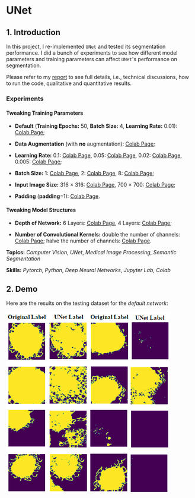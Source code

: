 # UNet

## 1. Introduction

In this project, I re-implemented `UNet` and tested its segmentation performance. I did a bunch of experiments to see how different model parameters and training parameters can affect `UNet`'s performance on segmentation. 

Please refer to my [report](report.pdf) to see full details, i.e., technical discussions, how to run the code, qualitative and quantitative results.

### Experiments

#### Tweaking Training Parameters

- **Default** (**Training Epochs:** 50, **Batch Size:** 4, **Learning Rate:** 0.01): [Colab Page](https://colab.research.google.com/drive/1OrMHf6vgV9qUkFfyK-rsCIcnqyQ07zgQ?usp=sharing);

- **Data Augmentation** (with **no** augmentation): [Colab Page](https://colab.research.google.com/drive/17rh0JIR1UoA6wgAwijWVzrRxri1l6_2Z?usp=sharing);

- **Learning Rate:** 0.1: [Colab Page](https://colab.research.google.com/drive/1CXYFQuHd_fYep--I9cHP8k_uRbH_9TKW?usp=sharing), 0.05: [Colab Page](https://colab.research.google.com/drive/1TxWd0FIXm9WFrligMRRt71kmShjJrEyB?usp=sharing), 0.02: [Colab Page](https://colab.research.google.com/drive/1ufQC_MtHNtuCsMA-2j2geuGVoutC04_c?usp=sharing), 0.005: [Colab Page](https://colab.research.google.com/drive/18jzpLEoA2l1WiUcPuQ9iuOFDYIUsBglv?usp=sharing);

- **Batch Size:** 1: [Colab Page](https://colab.research.google.com/drive/1l0bqMQ2u9rKUokUxYp3wT3o57Syrc9q7?usp=sharing), 2: [Colab Page](https://colab.research.google.com/drive/13hwQEOAGq2qawGWVlHq96b-gfmYcG36l?usp=sharing), 8: [Colab Page](https://colab.research.google.com/drive/1PynF7w9my3_RIOa0xioAGd7Vk0Cxdh64?usp=sharing);

- **Input Image Size:** 316 $\times$ 316: [Colab Page](https://colab.research.google.com/drive/1UIBThWumOH8IvCT6AJE4uxNW6okk0niy?usp=sharing), 700 $\times$ 700: [Colab Page](https://colab.research.google.com/drive/1zKMOXB9JNb3YV2pCH8Y_usvRaUbeoz9W?usp=sharing);

- **Padding** (**padding**=1): [Colab Page](https://colab.research.google.com/drive/1r02ngXNLQD2xrzwtuhM5gSdUuEudPFkU?usp=sharing).

####  Tweaking Model Structures

- **Depth of Network:** 6 Layers: [Colab Page](https://colab.research.google.com/drive/13QDhcDey4AgkcfUhJ8n7uxUPeBQZiAPr?usp=sharing), 4 Layers: [Colab Page](https://colab.research.google.com/drive/11fb6kZbY2ZnUIANqaK0f2Gvr7sVy37A7?usp=sharing);

- **Number of Convolutional Kernels:** double the number of channels: [Colab Page](https://colab.research.google.com/drive/1y5wm7He3_VPRLRM4KjYeZU6Jc5zH20YE?usp=sharing); halve the number of channels: [Colab Page](https://colab.research.google.com/drive/1BUmknR45V89d8oy_YjSxEK0j9Bgc7khG?usp=sharing).

**Topics:** _Computer Vision_, _UNet_, _Medical Image Processing_, _Semantic Segmentation_

**Skills:** _Pytorch_, _Python_, _Deep Neural Networks_, _Jupyter Lab_, _Colab_

## 2. Demo

Here are the results on the testing dataset for the _default network_:

![outcome](/demo/outcome.png)
